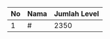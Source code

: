 | No | Nama            | Jumlah Level |
|----|-----------------|--------------|
| 1  | #    |    2350        |

